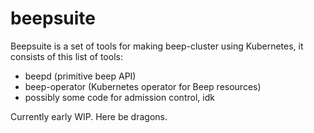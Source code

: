 # beepsuite
Beepsuite is a set of tools for making beep-cluster using Kubernetes, it consists of this list of tools:
* beepd (primitive beep API)
* beep-operator (Kubernetes operator for Beep resources)
* possibly some code for admission control, idk

Currently early WIP. Here be dragons.